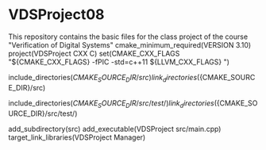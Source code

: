 # VDSProject08
This repository contains the basic files for the class project of the course "Verification of Digital Systems"
cmake_minimum_required(VERSION 3.10)
project(VDSProject CXX C)
set(CMAKE_CXX_FLAGS  "${CMAKE_CXX_FLAGS} -fPIC -std=c++11 ${LLVM_CXX_FLAGS} ")

include_directories(${CMAKE_SOURCE_DIR}/src)
link_directories(${CMAKE_SOURCE_DIR}/src)

include_directories(${CMAKE_SOURCE_DIR}/src/test/)
link_directories(${CMAKE_SOURCE_DIR}/src/test/)

add_subdirectory(src)
add_executable(VDSProject src/main.cpp)
target_link_libraries(VDSProject Manager)
